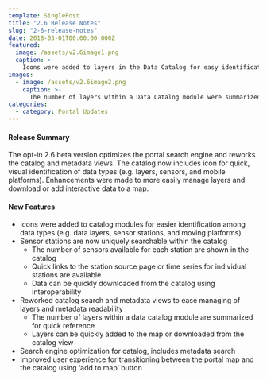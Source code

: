 ```yaml
---
template: SinglePost
title: "2.6 Release Notes"
slug: "2-6-release-notes"
date: 2018-03-01T00:00:00.000Z
featured:
  image: /assets/v2.6image1.png
  caption: >-
    Icons were added to layers in the Data Catalog for easy identification among data types. The catalog views were reworked to ease the readability of data layers.
images:
  - image: /assets/v2.6image2.png
    caption: >-
      The number of layers within a Data Catalog module were summarized for quick reference.  Users can quickly downloaded data using interoperability from with the Catalog and data layer views.
categories:
  - category: Portal Updates        
---
```

#### Release Summary

The opt-in 2.6 beta version optimizes the portal search engine and reworks the catalog and metadata views. The catalog now includes icon for quick, visual identification of data types (e.g. layers, sensors, and mobile platforms). Enhancements were made to more easily manage layers and download or add interactive data to a map.  


#### New Features

*  Icons were added to catalog modules for easier identification among data types (e.g. data layers, sensor stations, and moving platforms)
*  Sensor stations are now uniquely searchable within the catalog
    *  The number of sensors available for each station are shown in the catalog 
    *  Quick links to the station source page or time series for individual stations are available
    *  Data can be quickly downloaded from the catalog using interoperability
*  Reworked catalog search and metadata views to ease managing of layers and metadata readability 
    *  The number of layers within a data catalog module are summarized for quick reference
    *  Layers can be quickly added to the map or downloaded from the catalog view 
*  Search engine optimization for catalog, includes metadata search
*  Improved user experience for transitioning between the portal map and the catalog using ‘add to map’ button
